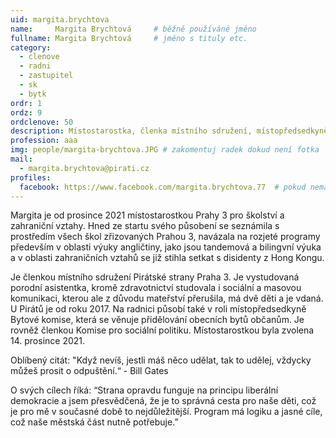```yaml
---
uid: margita.brychtova
name:     Margita Brychtová  	# běžně používáné jméno
fullname: Margita Brychtová  	# jméno s tituly etc.
category:
  - clenove
  - radni
  - zastupitel
  - sk
  - bytk
ordr: 1
ordz: 9
ordclenove: 50
description: Místostarostka, členka místního sdružení, místopředsedkyně Bytové komise, členka Sociální komise # zobrazuje se v lide
profession: aaa
img: people/margita-brychtova.JPG # zakomentuj radek dokud není fotka
mail:
  - margita.brychtova@pirati.cz
profiles:
  facebook: https://www.facebook.com/margita.brychtova.77  # pokud nema, staci smazat tuto radku
---
```

Margita je od prosince 2021 místostarostkou Prahy 3 pro školství a zahraniční vztahy. Hned ze startu svého působení se seznámila s prostředím všech škol zřizovaných Prahou 3, navázala na rozjeté programy především v oblasti výuky angličtiny, jako jsou tandemová a bilingvní výuka a v oblasti zahraničních vztahů se již stihla setkat s disidenty z Hong Kongu.

Je členkou místního sdružení Pirátské strany Praha 3. Je vystudovaná porodní asistentka, kromě zdravotnictví studovala i sociální a masovou komunikaci, kterou ale z důvodu mateřství přerušila, má dvě děti a je vdaná. U Pirátů je od roku 2017. Na radnici působí také v roli místopředsedkyně Bytové komise, která se věnuje přidělování obecních bytů občanům. Je rovněž členkou Komise pro sociální politiku. Místostarostkou byla zvolena 14. prosince 2021.

Oblíbený citát: "Když nevíš, jestli máš něco udělat, tak to udělej, vždycky můžeš prosit o odpuštění.“ - Bill Gates

O svých cílech říká: “Strana opravdu funguje na principu liberální demokracie a jsem přesvědčená, že je to správná cesta pro naše děti, což je pro mě v současné době to nejdůležitější. Program má logiku a jasné cíle, což naše městská část nutně potřebuje.”
 

